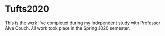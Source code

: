 # Tufts2020
This is the work I've completed during my independent study with Professor Alva Couch.
All work took place in the Spring 2020 semester.
